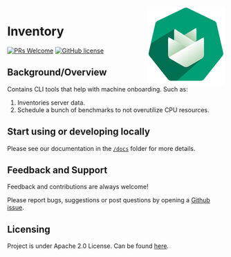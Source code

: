 <img src="./docs/assets/logo.png" alt="Logo of the project" align="right">

# Inventory
[![PRs Welcome](https://img.shields.io/badge/PRs-welcome-brightgreen.svg?style=flat-square)](http://makeapullrequest.com) [![GitHub license](https://img.shields.io/badge/license-APACHE-red.svg?style=flat-square)](https://github.com/onmetal/inventory/blob/master/LICENSE)

## Background/Overview
Contains CLI tools that help with machine onboarding. Such as:
1. Inventories server data. 
2. Schedule a bunch of benchmarks to not overutilize CPU resources.

## Start using or developing locally

Please see our documentation in the [`/docs`](./docs) folder for more details.

## Feedback and Support

Feedback and contributions are always welcome!

Please report bugs, suggestions or post questions by opening a [Github issue](https://github.com/onmetal/inventory/issues).

## Licensing

Project is under Apache 2.0 License.
Can be found [here](https://github.com/onmetal/inventory/blob/master/LICENSE).


